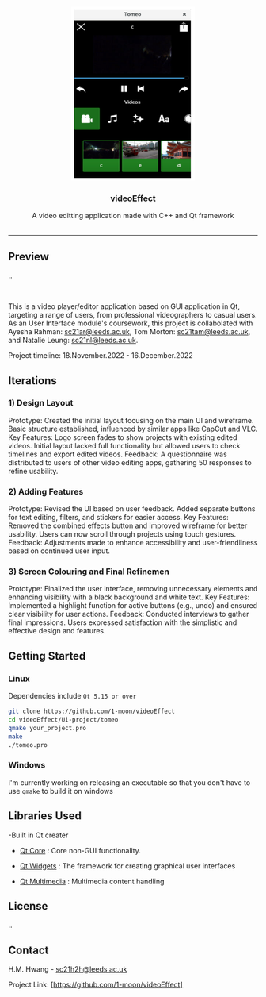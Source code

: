<!-- PROJECT LOGO -->
<br />
<p align="center">
  <a href="https://github.com/1-moon/videoEffect">
    <img src="https://github.com/1-moon/videoEffect/blob/main/Ui-project/outcome.PNG" alt="outcome" width="250" height="350">
  </a>

  <h3 align="center">videoEffect</h3>

  <p align="center">
    A video editting application made with C++ and Qt framework  
    <br />
    <br />
  </p>
</p>

<hr>

<!-- ABOUT THE PROJECT -->

## Preview

..

<br>

This is a video player/editor application based on GUI application in Qt, targeting a range of users, from professional videographers to casual users.
As an User Interface module's coursework, this project is collabolated with Ayesha Rahman: sc21ar@leeds.ac.uk, Tom Morton: sc21tam@leeds.ac.uk, and Natalie Leung: sc21nl@leeds.ac.uk.

Project timeline: 18.November.2022 - 16.December.2022

## Iterations

### 1) Design Layout

Prototype: Created the initial layout focusing on the main UI and wireframe. Basic structure established, influenced by similar apps like CapCut and VLC.
Key Features: Logo screen fades to show projects with existing edited videos. Initial layout lacked full functionality but allowed users to check timelines and export edited videos.
Feedback: A questionnaire was distributed to users of other video editing apps, gathering 50 responses to refine usability.

### 2) Adding Features

Prototype: Revised the UI based on user feedback. Added separate buttons for text editing, filters, and stickers for easier access.
Key Features: Removed the combined effects button and improved wireframe for better usability. Users can now scroll through projects using touch gestures.
Feedback: Adjustments made to enhance accessibility and user-friendliness based on continued user input.

### 3) Screen Colouring and Final Refinemen

Prototype: Finalized the user interface, removing unnecessary elements and enhancing visibility with a black background and white text.
Key Features: Implemented a highlight function for active buttons (e.g., undo) and ensured clear visibility for user actions.
Feedback: Conducted interviews to gather final impressions. Users expressed satisfaction with the simplistic and effective design and features.

## Getting Started

### Linux

Dependencies include `Qt 5.15 or over`

```bash
git clone https://github.com/1-moon/videoEffect
cd videoEffect/Ui-project/tomeo
qmake your_project.pro
make
./tomeo.pro
```

### Windows

I'm currently working on releasing an executable so that you don't have to use `qmake` to build it on windows

## Libraries Used

-Built in Qt creater

- [Qt Core](https://doc.qt.io/qt-5/qtcore-index.html)
  : Core non-GUI functionality.

- [Qt Widgets](https://doc.qt.io/qt-5/qtwidgets-index.html)
  : The framework for creating graphical user interfaces

- [Qt Multimedia](https://doc.qt.io/qt-5/qtmultimedia-index.html)
  : Multimedia content handling

<!-- LICENSE -->

## License

..

<!-- CONTACT -->

## Contact

H.M. Hwang - sc21h2h@leeds.ac.uk

Project Link: [https://github.com/1-moon/videoEffect]
